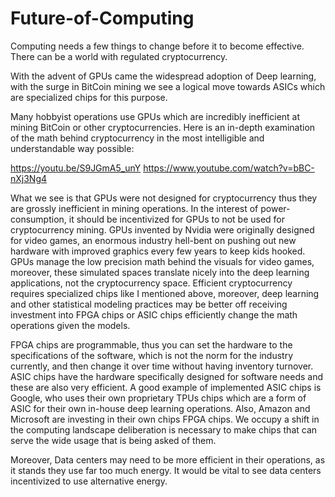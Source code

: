 # Future-of-Computing


Computing needs a few things to change before it to become effective. There can be a world with regulated cryptocurrency.

With the advent of GPUs came the widespread adoption of Deep learning, with the surge in BitCoin mining we see a logical move towards ASICs which are specialized chips for this purpose.

Many hobbyist operations use GPUs which are incredibly inefficient at mining BitCoin or other cryptocurrencies. Here is an in-depth examination of the math behind cryptocurrency in the most intelligible and understandable way possible:

https://youtu.be/S9JGmA5_unY
https://www.youtube.com/watch?v=bBC-nXj3Ng4


What we see is that GPUs were not designed for cryptocurrency thus they are grossly inefficient in mining operations. In the interest of power-consumption, it should be incentivized for GPUs to not be used for cryptocurrency mining.
GPUs invented by Nvidia were originally designed for video games, an enormous industry hell-bent on pushing out new hardware with improved graphics every few years to keep kids hooked. GPUs manage the low precision math behind the 
visuals for video games, moreover, these simulated spaces translate nicely into the deep learning applications, not the cryptocurrency space. Efficient cryptocurrency requires specialized chips like I mentioned above, moreover, deep 
learning and other statistical modeling practices may be better off receiving investment into FPGA chips or ASIC chips efficiently change the math operations given the models.

FPGA chips are programmable, thus you can set the hardware to the specifications of the software, which is not the norm for the industry currently, and then change it over time without having inventory turnover. ASIC chips have the 
hardware specifically designed for software needs and these are also very efficient. A good example of implemented ASIC chips is Google, who uses their own proprietary TPUs chips which are a form of ASIC for their own in-house deep 
learning operations. Also, Amazon and Microsoft are investing in their own chips FPGA chips. We occupy a shift in the computing landscape deliberation is necessary to make chips that can serve the wide usage that is being asked of them.

Moreover, Data centers may need to be more efficient in their operations, as it stands they use far too much energy. It would be vital to see data centers incentivized to use alternative energy.

